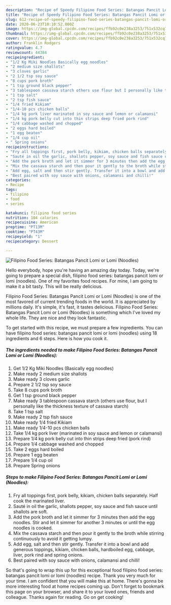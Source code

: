 ```yaml
---
description: "Recipe of Speedy Filipino Food Series: Batangas Pancit Lomi or Lomi (Noodles)"
title: "Recipe of Speedy Filipino Food Series: Batangas Pancit Lomi or Lomi (Noodles)"
slug: 612-recipe-of-speedy-filipino-food-series-batangas-pancit-lomi-or-lomi-noodles
date: 2020-06-23T10:10:52.000Z
image: https://img-global.cpcdn.com/recipes/ffb92c0e238a3253/751x532cq70/filipino-food-series-batangas-pancit-lomi-or-lomi-noodles-recipe-main-photo.jpg
thumbnail: https://img-global.cpcdn.com/recipes/ffb92c0e238a3253/751x532cq70/filipino-food-series-batangas-pancit-lomi-or-lomi-noodles-recipe-main-photo.jpg
cover: https://img-global.cpcdn.com/recipes/ffb92c0e238a3253/751x532cq70/filipino-food-series-batangas-pancit-lomi-or-lomi-noodles-recipe-main-photo.jpg
author: Franklin Rodgers
ratingvalue: 4.7
reviewcount: 44384
recipeingredient:
- "1/2 Kg Miki Noodles Basically egg noodles"
- "2 medium size shallots"
- "3 cloves garlic"
- "2 1/2 tsp soy sauce"
- "8 cups pork broth"
- "1 tsp ground black pepper"
- "3 tablespoon cassava starch others use flour but I personally like the thickness texture of cassava starch"
- "1 tsp salt"
- "2 tsp fish sauce"
- "1/4 fried Kikiam"
- "1/4-10 pcs chicken balls"
- "1/4 kg pork liver marinated in soy sauce and lemon or calamansi"
- "1/4 kg pork belly cut into thin strips deep fried pork rind"
- "1/4 cabbage washed and chopped"
- "2 eggs hard boiled"
- "1 egg beaten"
- "1/4 cup oil"
- " Spring onions"
recipeinstructions:
- "Fry all toppings first, pork belly, kikiam, chicken balls separately. Half cook the marinated liver."
- "Sauté in oil the garlic, shallots pepper, soy sauce and fish sauce until shallots are soft."
- "Add the pork broth and let it simmer for 3 minutes then add the egg noodles. Stir and let it simmer for another 3 minutes or until the egg noodles is cooked."
- "Mix the cassava starch and then pour it gently to the broth while stirring continuously to avoid it getting lumpy."
- "Add egg, salt and then stir gently. Transfer it into a bowl and add generous toppings, kikiam, chicken balls, hardboiled egg, cabbage, liver, pork rind and spring onions."
- "Best paired with soy sauce with onions, calamansi and chilli!"
categories:
- Recipe
tags:
- filipino
- food
- series

katakunci: filipino food series 
nutrition: 104 calories
recipecuisine: American
preptime: "PT13M"
cooktime: "PT43M"
recipeyield: "1"
recipecategory: Dessert

---
```



![Filipino Food Series: Batangas Pancit Lomi or Lomi (Noodles)](https://img-global.cpcdn.com/recipes/ffb92c0e238a3253/751x532cq70/filipino-food-series-batangas-pancit-lomi-or-lomi-noodles-recipe-main-photo.jpg)

Hello everybody, hope you're having an amazing day today. Today, we're going to prepare a special dish, filipino food series: batangas pancit lomi or lomi (noodles). One of my favorites food recipes. For mine, I am going to make it a bit tasty. This will be really delicious.

Filipino Food Series: Batangas Pancit Lomi or Lomi (Noodles) is one of the most favored of current trending foods in the world. It is appreciated by millions daily. It's simple, it's fast, it tastes delicious. Filipino Food Series: Batangas Pancit Lomi or Lomi (Noodles) is something which I've loved my whole life. They are nice and they look fantastic.




To get started with this recipe, we must prepare a few ingredients. You can have filipino food series: batangas pancit lomi or lomi (noodles) using 18 ingredients and 6 steps. Here is how you cook it.

<!--inarticleads1-->

##### The ingredients needed to make Filipino Food Series: Batangas Pancit Lomi or Lomi (Noodles):

1. Get 1/2 Kg Miki Noodles (Basically egg noodles)
1. Make ready 2 medium size shallots
1. Make ready 3 cloves garlic
1. Prepare 2 1/2 tsp soy sauce
1. Take 8 cups pork broth
1. Get 1 tsp ground black pepper
1. Make ready 3 tablespoon cassava starch (others use flour, but I personally like the thickness texture of cassava starch)
1. Take 1 tsp salt
1. Make ready 2 tsp fish sauce
1. Make ready 1/4 fried Kikiam
1. Make ready 1/4-10 pcs chicken balls
1. Take 1/4 kg pork liver (marinated in soy sauce and lemon or calamansi)
1. Prepare 1/4 kg pork belly cut into thin strips deep fried (pork rind)
1. Prepare 1/4 cabbage washed and chopped
1. Take 2 eggs hard boiled
1. Prepare 1 egg beaten
1. Prepare 1/4 cup oil
1. Prepare  Spring onions




<!--inarticleads2-->

##### Steps to make Filipino Food Series: Batangas Pancit Lomi or Lomi (Noodles):

1. Fry all toppings first, pork belly, kikiam, chicken balls separately. Half cook the marinated liver.
1. Sauté in oil the garlic, shallots pepper, soy sauce and fish sauce until shallots are soft.
1. Add the pork broth and let it simmer for 3 minutes then add the egg noodles. Stir and let it simmer for another 3 minutes or until the egg noodles is cooked.
1. Mix the cassava starch and then pour it gently to the broth while stirring continuously to avoid it getting lumpy.
1. Add egg, salt and then stir gently. Transfer it into a bowl and add generous toppings, kikiam, chicken balls, hardboiled egg, cabbage, liver, pork rind and spring onions.
1. Best paired with soy sauce with onions, calamansi and chilli!




So that's going to wrap this up for this exceptional food filipino food series: batangas pancit lomi or lomi (noodles) recipe. Thank you very much for your time. I am confident that you will make this at home. There's gonna be more interesting food at home recipes coming up. Don't forget to bookmark this page on your browser, and share it to your loved ones, friends and colleague. Thanks again for reading. Go on get cooking!
